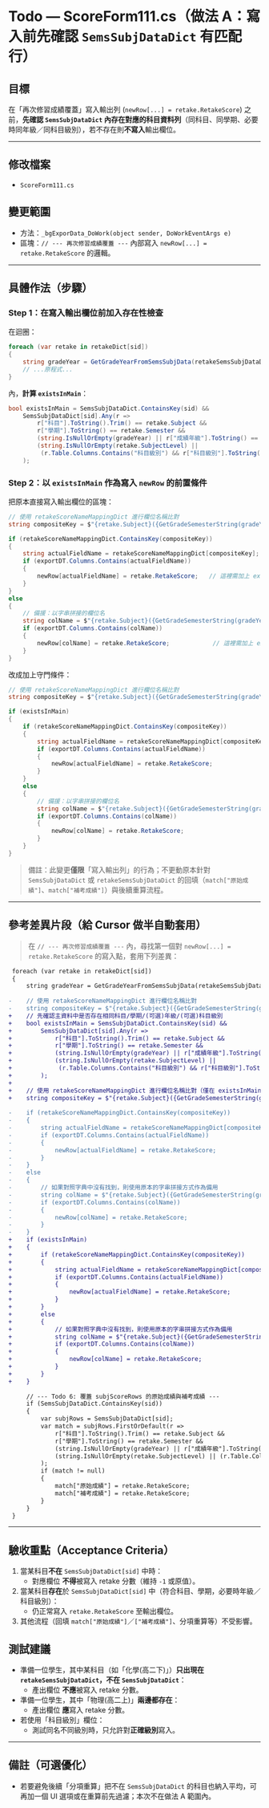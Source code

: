 # Todo — ScoreForm111.cs（做法 A：寫入前先確認 `SemsSubjDataDict` 有匹配行）

## 目標
在「再次修習成績覆蓋」寫入輸出列 (`newRow[...] = retake.RetakeScore`) 之前，**先確認 `SemsSubjDataDict` 內存在對應的科目資料列**（同科目、同學期、必要時同年級／同科目級別），若不存在則**不寫入**輸出欄位。

---

## 修改檔案
- `ScoreForm111.cs`

## 變更範圍
- 方法：`_bgExporData_DoWork(object sender, DoWorkEventArgs e)`
- 區塊：`// --- 再次修習成績覆蓋 ---` 內部寫入 `newRow[...] = retake.RetakeScore` 的邏輯。

---

## 具體作法（步驟）

### Step 1：在寫入輸出欄位前加入存在性檢查
在迴圈：
```csharp
foreach (var retake in retakeDict[sid])
{
    string gradeYear = GetGradeYearFromSemsSubjData(retakeSemsSubjDataDict, sid, retake.Subject, retake.Semester, retake.SubjectLevel);
    // ...原程式...
}
```
內，**計算 `existsInMain`**：
```csharp
bool existsInMain = SemsSubjDataDict.ContainsKey(sid) &&
    SemsSubjDataDict[sid].Any(r =>
        r["科目"].ToString().Trim() == retake.Subject &&
        r["學期"].ToString() == retake.Semester &&
        (string.IsNullOrEmpty(gradeYear) || r["成績年級"].ToString() == gradeYear) &&
        (string.IsNullOrEmpty(retake.SubjectLevel) ||
         (r.Table.Columns.Contains("科目級別") && r["科目級別"].ToString() == retake.SubjectLevel))
    );
```

### Step 2：以 `existsInMain` 作為寫入 `newRow` 的前置條件
把原本直接寫入輸出欄位的區塊：
```csharp
// 使用 retakeScoreNameMappingDict 進行欄位名稱比對
string compositeKey = $"{retake.Subject}({GetGradeSemesterString(gradeYear, retake.Semester)})";

if (retakeScoreNameMappingDict.ContainsKey(compositeKey))
{
    string actualFieldName = retakeScoreNameMappingDict[compositeKey];
    if (exportDT.Columns.Contains(actualFieldName))
    {
        newRow[actualFieldName] = retake.RetakeScore;   // 這裡需加上 existsInMain 判斷
    }
}
else
{
    // 備援：以字串拼接的欄位名
    string colName = $"{retake.Subject}({GetGradeSemesterString(gradeYear, retake.Semester)})";
    if (exportDT.Columns.Contains(colName))
    {
        newRow[colName] = retake.RetakeScore;            // 這裡需加上 existsInMain 判斷
    }
}
```
改成加上守門條件：
```csharp
// 使用 retakeScoreNameMappingDict 進行欄位名稱比對
string compositeKey = $"{retake.Subject}({GetGradeSemesterString(gradeYear, retake.Semester)})";

if (existsInMain)
{
    if (retakeScoreNameMappingDict.ContainsKey(compositeKey))
    {
        string actualFieldName = retakeScoreNameMappingDict[compositeKey];
        if (exportDT.Columns.Contains(actualFieldName))
        {
            newRow[actualFieldName] = retake.RetakeScore;
        }
    }
    else
    {
        // 備援：以字串拼接的欄位名
        string colName = $"{retake.Subject}({GetGradeSemesterString(gradeYear, retake.Semester)})";
        if (exportDT.Columns.Contains(colName))
        {
            newRow[colName] = retake.RetakeScore;
        }
    }
}
```

> 備註：此變更**僅限**「寫入輸出列」的行為；不更動原本針對 `SemsSubjDataDict` 或 `retakeSemsSubjDataDict` 的回填（`match["原始成績"]`、`match["補考成績"]`）與後續重算流程。

---

## 參考差異片段（給 Cursor 做半自動套用）

> 在 `// --- 再次修習成績覆蓋 ---` 內，尋找第一個對 `newRow[...] = retake.RetakeScore` 的寫入點，套用下列差異：

```diff
 foreach (var retake in retakeDict[sid])
 {
     string gradeYear = GetGradeYearFromSemsSubjData(retakeSemsSubjDataDict, sid, retake.Subject, retake.Semester, retake.SubjectLevel);
 
-    // 使用 retakeScoreNameMappingDict 進行欄位名稱比對
-    string compositeKey = $"{retake.Subject}({GetGradeSemesterString(gradeYear, retake.Semester)})";
+    // 先確認主資料中是否存在相同科目/學期/(可選)年級/(可選)科目級別
+    bool existsInMain = SemsSubjDataDict.ContainsKey(sid) &&
+        SemsSubjDataDict[sid].Any(r =>
+            r["科目"].ToString().Trim() == retake.Subject &&
+            r["學期"].ToString() == retake.Semester &&
+            (string.IsNullOrEmpty(gradeYear) || r["成績年級"].ToString() == gradeYear) &&
+            (string.IsNullOrEmpty(retake.SubjectLevel) ||
+             (r.Table.Columns.Contains("科目級別") && r["科目級別"].ToString() == retake.SubjectLevel))
+        );
+
+    // 使用 retakeScoreNameMappingDict 進行欄位名稱比對（僅在 existsInMain 時寫入）
+    string compositeKey = $"{retake.Subject}({GetGradeSemesterString(gradeYear, retake.Semester)})";
 
-    if (retakeScoreNameMappingDict.ContainsKey(compositeKey))
-    {
-        string actualFieldName = retakeScoreNameMappingDict[compositeKey];
-        if (exportDT.Columns.Contains(actualFieldName))
-        {
-            newRow[actualFieldName] = retake.RetakeScore;
-        }
-    }
-    else
-    {
-        // 如果對照字典中沒有找到，則使用原本的字串拼接方式作為備用
-        string colName = $"{retake.Subject}({GetGradeSemesterString(gradeYear, retake.Semester)})";
-        if (exportDT.Columns.Contains(colName))
-        {
-            newRow[colName] = retake.RetakeScore;
-        }
-    }
+    if (existsInMain)
+    {
+        if (retakeScoreNameMappingDict.ContainsKey(compositeKey))
+        {
+            string actualFieldName = retakeScoreNameMappingDict[compositeKey];
+            if (exportDT.Columns.Contains(actualFieldName))
+            {
+                newRow[actualFieldName] = retake.RetakeScore;
+            }
+        }
+        else
+        {
+            // 如果對照字典中沒有找到，則使用原本的字串拼接方式作為備用
+            string colName = $"{retake.Subject}({GetGradeSemesterString(gradeYear, retake.Semester)})";
+            if (exportDT.Columns.Contains(colName))
+            {
+                newRow[colName] = retake.RetakeScore;
+            }
+        }
+    }
 
     // --- Todo 6: 覆蓋 subjScoreRows 的原始成績與補考成績 ---
     if (SemsSubjDataDict.ContainsKey(sid))
     {
         var subjRows = SemsSubjDataDict[sid];
         var match = subjRows.FirstOrDefault(r =>
             r["科目"].ToString().Trim() == retake.Subject &&
             r["學期"].ToString() == retake.Semester &&
             (string.IsNullOrEmpty(gradeYear) || r["成績年級"].ToString() == gradeYear) &&
             (string.IsNullOrEmpty(retake.SubjectLevel) || (r.Table.Columns.Contains("科目級別") && r["科目級別"].ToString() == retake.SubjectLevel))
         );
         if (match != null)
         {
             match["原始成績"] = retake.RetakeScore;
             match["補考成績"] = retake.RetakeScore;
         }
     }
 }
```

---

## 驗收重點（Acceptance Criteria）
1. 當某科目**不在** `SemsSubjDataDict[sid]` 中時：
   - 對應欄位 **不得**被寫入 retake 分數（維持 `-1` 或原值）。
2. 當某科目**存在**於 `SemsSubjDataDict[sid]` 中（符合科目、學期，必要時年級／科目級別）：
   - 仍正常寫入 `retake.RetakeScore` 至輸出欄位。
3. 其他流程（回填 `match["原始成績"]`／`["補考成績"]`、分項重算等）不受影響。

## 測試建議
- 準備一位學生，其中某科目（如「化學(高二下)」）**只出現在 `retakeSemsSubjDataDict`，不在 `SemsSubjDataDict`**：
  - 產出欄位 **不應**被寫入 retake 分數。
- 準備一位學生，其中「物理(高二上)」**兩邊都存在**：
  - 產出欄位 **應**寫入 retake 分數。
- 若使用「科目級別」欄位：
  - 測試同名不同級別時，只允許對**正確級別**寫入。

---

## 備註（可選優化）
- 若要避免後續「分項重算」把不在 `SemsSubjDataDict` 的科目也納入平均，可再加一個 UI 選項或在重算前先過濾；本次不在做法 A 範圍內。

